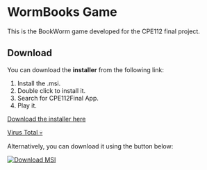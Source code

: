 # WormBooks Game

This is the BookWorm game developed for the CPE112 final project.

## Download

You can download the **installer** from the following link:

1. Install the .msi.
2. Double click to install it.
3. Search for CPE112Final App.
4. Play it.

[Download the installer here](https://www.mediafire.com/file/5djdzlnrey9fwbv/CPE112Final-1.0.msi/file)

[Virus Total 💀](https://www.virustotal.com/gui/file/86f84c4210eaef55d6c54cfba0dd62806cc91db766017ac15bac45b0ca6a165c?nocache=1)

Alternatively, you can download it using the button below:

<a href="https://www.mediafire.com/file/5djdzlnrey9fwbv/CPE112Final-1.0.msi/file" target="_blank">
    <img src="https://img.shields.io/badge/Download-MSI-blue?style=flat-square" alt="Download MSI">
</a>
